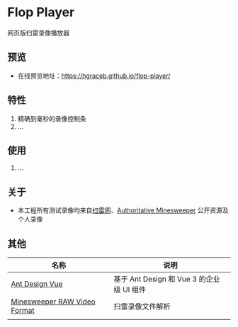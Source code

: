 # Flop Player

网页版扫雷录像播放器

## 预览

- 在线预览地址：https://hgraceb.github.io/flop-player/

## 特性

1. 精确到毫秒的录像控制条
2. ...

## 使用

1. ...

## 关于

- 本工程所有测试录像均来自[扫雷网](https://saolei.wang/)、[Authoritative Minesweeper](https://minesweepergame.com/) 公开资源及个人录像

## 其他

| 名称                                                         | 说明                                      |
| ------------------------------------------------------------ | ----------------------------------------- |
| [Ant Design Vue](https://2x.antdv.com/components/overview/)  | 基于 Ant Design 和 Vue 3 的企业级 UI 组件 |
| [Minesweeper RAW Video Format](https://github.com/thefinerminer/minesweeper-rawvf) | 扫雷录像文件解析                          |
|                                                              |                                           |
